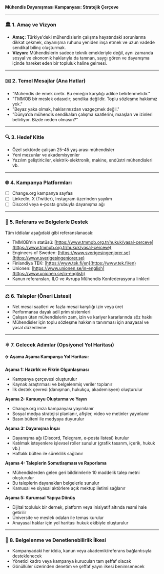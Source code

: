 **Mühendis Dayanışması Kampanyası: Stratejik Çerçeve**

---

### 🏛️ **1. Amaç ve Vizyon**

- **Amaç:** Türkiye'deki mühendislerin çalışma hayatındaki sorunlarına dikkat çekmek, dayanışma ruhunu yeniden inşa etmek ve uzun vadede sendikal bilinç oluşturmak.
- **Vizyon:** Mühendislerin sadece teknik emekleriyle değil, aynı zamanda sosyal ve ekonomik haklarıyla da tanınan, saygı gören ve dayanışma içinde hareket eden bir topluluk haline gelmesi.

---

### ✉️ **2. Temel Mesajlar (Ana Hatlar)**

- "Mühendis de emek üretir. Bu emeğin karşılığı adilce belirlenmelidir."
- "TMMOB bir meslek odasıdır; sendika değildir. Toplu sözleşme hakkımız yok."
- "Beyaz yaka olmak, haklarımızdan vazgeçmek değil."
- "Dünya’da mühendis sendikaları çalışma saatlerini, maaşları ve izinleri belirliyor. Bizde neden olmasın?"

---

### 🔍 **3. Hedef Kitle**

- Özel sektörde çalışan 25-45 yaş arası mühendisler
- Yeni mezunlar ve akademisyenler
- Yazılım geliştiriciler, elektrik-elektronik, makine, endüstri mühendisleri vb.

---

### 🌐 **4. Kampanya Platformları**

- [ ] Change.org kampanya sayfası
- [ ] LinkedIn, X (Twitter), Instagram üzerinden yayılım
- [ ] Discord veya e-posta grubuyla dayanışma ağı

---

### 🔗 **5. Referans ve Belgelerle Destek**

Tüm iddialar aşağıdaki gibi referanslanacak:
- TMMOB’nin statüsü: [https://www.tmmob.org.tr/hukuk/yasal-cerceve](https://www.tmmob.org.tr/hukuk/yasal-cerceve)
- Engineers of Sweden: [https://www.sverigesingenjorer.se](https://www.sverigesingenjorer.se)
- Finlandiya TEK: [https://www.tek.fi/en](https://www.tek.fi/en)
- Unionen: [https://www.unionen.se/in-english](https://www.unionen.se/in-english)
- Kanun referansları, ILO ve Avrupa Mühendis Konfederasyonu linkleri

---

### ⚖️ **6. Talepler (Öneri Listesi)**

- Net mesai saatleri ve fazla mesai karşılığı izin veya üret
- Performansa dayalı adil prim sistemleri
- Çalışan ütan mühendislerin zam, izin ve kariyer kararlarında söz hakkı
- Mühendisler için toplu sözleşme hakkının tanınması için anayasal ve yasal düzenleme

---

### ⚛️ **7. Gelecek Adımlar (Opsiyonel Yol Haritası)**

#### ✈️ Aşama Aşama Kampanya Yol Haritası:

**Aşama 1: Hazırlık ve Fikrin Olgunlaşması**
- Kampanya çerçevesi oluşturulur
- Kaynak araştırması ve belgelenmiş veriler toplanır
- İlk destek çevresi (danışman, hukukçu, akademisyen) oluşturulur

**Aşama 2: Kamuoyu Oluşturma ve Yayın**
- Change.org imza kampanyası yayımlanır
- Sosyal medya stratejisi planlanır, afişler, video ve metinler yayınlanır
- Basın bülteni ile medyaya duyurulur

**Aşama 3: Dayanışma İnşaı**
- Dayanışma ağı (Discord, Telegram, e-posta listesi) kurulur
- Katılmak isteyenlere işlevsel roller sunulur (grafik tasarım, içerik, hukuk vb.)
- Haftalık bülten ile süreklilik sağlanır

**Aşama 4: Taleplerin Somutlaşması ve Raporlama**
- Mühendislerden gelen geri bildirimlerle 10 maddelik talep metni oluşturulur
- Bu taleplerin dayanakları belgelerle sunulur
- Kamusal ve siyasal aktörlere açık mektup iletimi sağlanır

**Aşama 5: Kurumsal Yapıya Dönüş**
- Dijital topluluk bir dernek, platform veya inisiyatif altında resmi hale getirilir
- Üniversite ve meslek odaları ile temas kurulur
- Anayasal haklar için yol haritası hukuk ekibiyle oluşturulur

---

### 📑 **8. Belgelenme ve Denetlenebilirlik İlkesi**

- Kampanyadaki her iddia, kanun veya akademik/referans bağlantısıyla desteklenecek
- Yönetici kadro veya kampanya kurucuları tam şeffaf olacak
- Gönüllüler üzerinden denetim ve şeffaf yayın ilkesi benimsenecek

